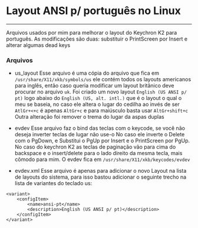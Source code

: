 # Layout ANSI p/ português no Linux
---
Arquivos usados por mim para melhorar o layout do Keychron K2 para português.
As modificações são duas: substituir o PrintScreen por Insert e alterar algumas dead keys

### Arquivos

- us_layout 
Esse arquivo é uma cópia do arquivo que fica em `/usr/share/X11/xkb/symbols/us` ele contém todos os layouts americanos para inglês, então caso queria modificar um layout britânico deve procurar no arquivo `uk`.
Foi criado um novo layout `English (US ANSI p/ pt)` logo abaixo do `English (US, alt. intl.)` que é o layout o qual o meu se baseia, no caso ele altera o lugar do cedilha ao invés de ser `AtlGr+<+c` é apenas `AltGr+c` e para maiúsculo basta usar `AltGr+shift+c`
Outra alteração foi remover o trema do lugar da aspas duplas

- evdev
Esse arquivo faz o bind das teclas com o keycode, se você não deseja inverter teclas de lugar não use-o
No caso ele inverte o Delete com o PgDown, e Substitui o PgUp por Insert e o PrintScreen por PgUp. No caso do keychron K2 as teclas de paginação vão para cima do backspace e o insert/delete para o lado direito da mesma tecla, mais cômodo para mim.
O evdev fica em `/usr/share/X11/xkb/keycodes/evdev`

- evdev.xml
Esse arquivo é apenas para adicionar o novo Layout na lista de layouts do sistema, para isso bastou adicionar o seguinte trecho na lista de variantes do teclado us:
```
<variant>
    <configItem>
        <name>ansi-pt</name>
        <description>English (US ANSI p/ pt)</description>
    </configItem>
</variant>
```


